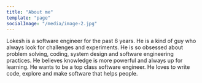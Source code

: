 ```yaml
---
title: "About me"
template: "page"
socialImage: "/media/image-2.jpg"
---
```

Lokesh is a software engineer for the past 6 years. He is a kind of guy who always look for challenges and experiments. He is so obsessed about problem solving, coding, system design and software engineering practices. He believes knowledge is more powerful and always up for learning. He wants to be a top class software engineer. He loves to write code, explore and make software that helps people.
